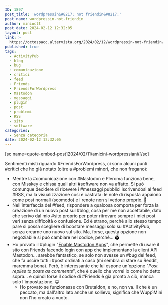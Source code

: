 ```yaml
---
ID: 1897
post_title: 'wordpressin&#8217; not friendin&#8217;'
post_name: wordpressin-not-friendin
author: minioctt
post_date: 2024-02-12 12:32:05
layout: post
link: >
  https://octospacc.altervista.org/2024/02/12/wordpressin-not-friendin/
published: true
tags:
  - ActivityPub
  - blog
  - bug
  - comunicazione
  - critici
  - feed
  - Friends
  - FriendsForWordpress
  - Mastodon
  - messaggi
  - plugin
  - post
  - problemi
  - RSS
  - sito
  - software
categories:
  - Senza categoria
date: 2024-02-12 12:32:05
---
```

<!-- wp:paragraph -->
<p>[sc name=quote-embed-post]2024/02/11/amicini-wordpressiani/[/sc]</p>
<!-- /wp:paragraph -->

<!-- wp:paragraph -->
<p>Sentimenti misti riguardo #FriendsForWordpress, ci sono alcuni punti #critici che ho già notato (oltre a #problemi minori, che non fregano):</p>
<!-- /wp:paragraph -->

<!-- wp:list -->
<ul><!-- wp:list-item -->
<li>Mentre la #comunicazione con #Mastodon e Pleroma funziona bene, con Misskey e chissà quali altri #software non va affatto. Si può comunque decidere di ricevere i #messaggi pubblici iscrivendosi al feed #RSS, ma la visualizzazione così è castrata: le note di risposta appaiono come post normali (scomodo) e i renote non si vedono proprio. 🔑️</li>
<!-- /wp:list-item -->

<!-- wp:list-item -->
<li>Nell'interfaccia del #feed, rispondere a qualcosa comporta per forza la creazione di un nuovo post sul #blog, cosa per me non accettabile, dato che scrivo dal mio #sito proprio per poter ritrovare sempre i miei post veri senza difficoltà o confusione. Ed è strano, perché allo stesso tempo pare si possa scegliere di boostare messaggi solo su #ActivityPub, senza crearne uno nuovo sul sito. Ma, forse, questa opzione non negoziabile si può cambiare nel codice, perché... 🗳️</li>
<!-- /wp:list-item -->

<!-- wp:list-item -->
<li>Ho provato il #plugin "<a href="https://it.wordpress.org/plugins/enable-mastodon-apps/">Enable Mastodon Apps</a>", che permette di usare il sito con Friends facendo login con app che implementano la client API Mastodon... sarebbe fantastico, se solo non avesse un #bug del feed, che fa uscire tutti i #post ordinati a caso (mi sembra di stare su Reddit, maremma bona). Però, è interessante che lui espone un'opzione "<em>Post replies to posts as comments</em>", che è quello che vorrei io come ho detto sopra... e quindi forse il codice di #Friends è già pronto a ciò, manca solo l'impostazione. 🙃️<!-- wp:list -->
<ul><!-- wp:list-item -->
<li>Ho provato se funzionasse con Brutaldon, e no, non va. Il che è un peccato, ma dall'altro lato anche un sollievo, significa che WuppìMini non l'ho creato a vuoto.</li>
<!-- /wp:list-item --></ul>
<!-- /wp:list --></li>
<!-- /wp:list-item --></ul>
<!-- /wp:list -->